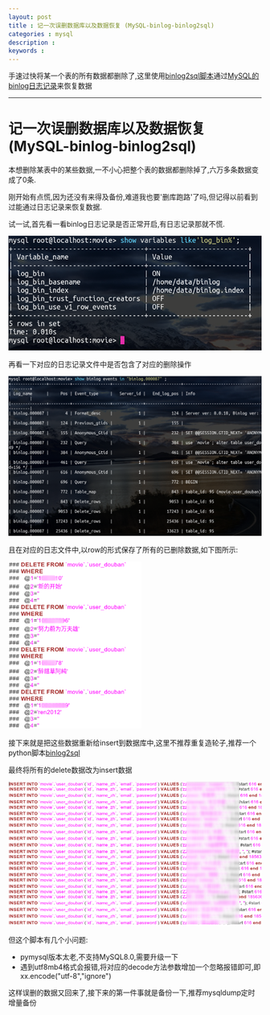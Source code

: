 ```yaml
---
layout: post
title : 记一次误删数据库以及数据恢复 (MySQL-binlog-binlog2sql)
categories : mysql
description : 
keywords :
---
```








手速过快将某一个表的所有数据都删除了,这里使用[binlog2sql脚本](https://github.com/danfengcao/binlog2sql)通过[MySQL的binlog日志记录](https://dev.mysql.com/doc/refman/8.0/en/binary-log.html)来恢复数据

---

# 记一次误删数据库以及数据恢复 (MySQL-binlog-binlog2sql)



本想删除某表中的某些数据,一不小心把整个表的数据都删除掉了,六万多条数据变成了0条.

刚开始有点慌,因为还没有来得及备份,难道我也要'删库跑路'了吗,但记得以前看到过能通过日志记录来恢复数据.

试一试,首先看一看binlog日志记录是否正常开启,有日志记录那就不慌.

![image-20191211180238502](../img/mysql/binlog.png)

再看一下对应的日志记录文件中是否包含了对应的删除操作

![image-20191211181138027](../img/mysql/log_87.png)

且在对应的日志文件中,以row的形式保存了所有的已删除数据,如下图所示:

<img src="../img/mysql/log_row.png" alt="image-20191211181856816" style="zoom:67%;" />

接下来就是把这些数据重新给insert到数据库中,这里不推荐重复造轮子,推荐一个python脚本[binlog2sql](https://github.com/danfengcao/binlog2sql)

最终将所有的delete数据改为insert数据

![image-20191211183026627](../img/mysql/insert.png)

但这个脚本有几个小问题:

- pymysql版本太老,不支持MySQL8.0,需要升级一下
- 遇到utf8mb4格式会报错,将对应的decode方法参数增加一个忽略报错即可,即xx.encode("utf-8","ignore")



这样误删的数据又回来了,接下来的第一件事就是备份一下,推荐mysqldump定时增量备份